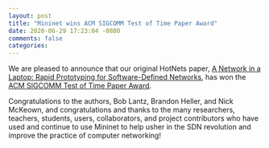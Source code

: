 ```yaml
---
layout: post
title: "Mininet wins ACM SIGCOMM Test of Time Paper Award"
date: 2020-06-29 17:23:04 -0800
comments: false
categories:
---
```

We are pleased to announce that our original HotNets paper,
[A Network in a Laptop: Rapid Prototyping for Software-Defined Networks](http://conferences.sigcomm.org/hotnets/2010/papers/a19-lantz.pdf), has won the
[ACM SIGCOMM Test of Time Paper Award](http://www.sigcomm.org/awards/test-of-time-paper-award).

Congratulations to the authors, Bob Lantz, Brandon Heller, and Nick
McKeown, and congratulations and thanks to the many researchers,
teachers, students, users, collaborators, and project contributors who
have used and continue to use Mininet to help usher in the SDN
revolution and improve the practice of computer networking!
